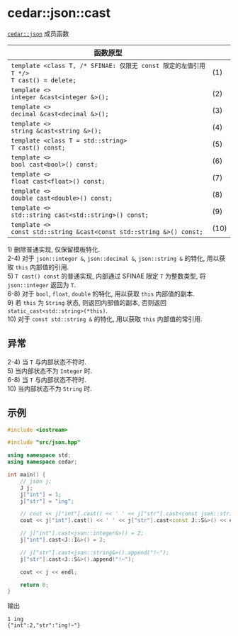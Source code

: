# cedar::json::cast

[`cedar::json`](./cedar__json.md) 成员函数

| 函数原型                                                                                   |      |
| ------------------------------------------------------------------------------------------ | ---- |
| `template <class T, /* SFINAE: 仅限无 const 限定的左值引用 T */>`<br/>`T cast() = delete;` | (1)  |
| `template <>`<br/>`integer &cast<integer &>();`                                            | (2)  |
| `template <>`<br/>`decimal &cast<decimal &>();`                                            | (3)  |
| `template <>`<br/>`string &cast<string &>();`                                              | (4)  |
| `template <class T = std::string>`<br/>`T cast() const;`                                   | (5)  |
| `template <>`<br/>`bool cast<bool>() const;`                                               | (6)  |
| `template <>`<br/>`float cast<float>() const;`                                             | (7)  |
| `template <>`<br/>`double cast<double>() const;`                                           | (8)  |
| `template <>`<br/>`std::string cast<std::string>() const;`                                 | (9)  |
| `template <>`<br/>`const std::string &cast<const std::string &>() const;`                  | (10) |

1\) 删除普通实现, 仅保留模板特化.  
2-4) 对于 `json::integer &`, `json::decimal &`, `json::string &` 的特化, 用以获取 `this` 内部值的引用.  
5) `T cast() const` 的普通实现, 内部通过 SFINAE 限定 `T` 为整数类型, 将 `json::integer` 返回为 `T`.  
6-8) 对于 `bool`, `float`, `double` 的特化, 用以获取 `this` 内部值的副本.  
9) 若 `this` 为 `String` 状态, 则返回内部值的副本, 否则返回 `static_cast<std::string>(*this)`.  
10) 对于 `const std::string &` 的特化, 用以获取 `this` 内部值的常引用.

## 异常

2-4) 当 `T` 与内部状态不符时.  
5) 当内部状态不为 `Integer` 时.  
6-8) 当 `T` 与内部状态不符时.  
10) 当内部状态不为 `String` 时.

## 示例

```cpp
#include <iostream>

#include "src/json.hpp"

using namespace std;
using namespace cedar;

int main() {
    // json j;
    J j;
    j["int"] = 1;
    j["str"] = "ing";

    // cout << j["int"].cast() << ' ' << j["str"].cast<const json::string&>() << endl;
    cout << j["int"].cast() << ' ' << j["str"].cast<const J::S&>() << endl;

    // j["int"].cast<json::integer&>() = 2;
    j["int"].cast<J::I&>() = 2;

    // j["str"].cast<json::string&>().append("!~");
    j["str"].cast<J::S&>().append("!~");

    cout << j << endl;

    return 0;
}
```

输出

```
1 ing
{"int":2,"str":"ing!~"}
```

